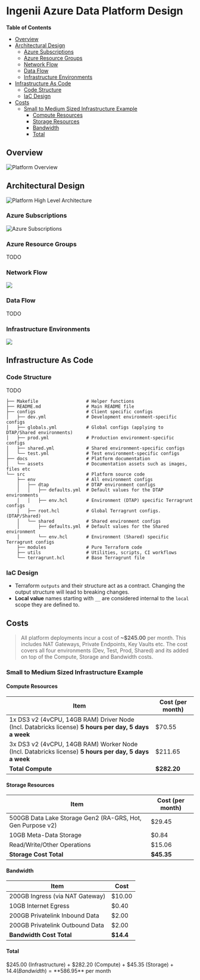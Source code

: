 # Ingenii Azure Data Platform Design <!-- omit in toc -->

**Table of Contents**

- [Overview](#overview)
- [Architectural Design](#architectural-design)
  - [Azure Subscriptions](#azure-subscriptions)
  - [Azure Resource Groups](#azure-resource-groups)
  - [Network Flow](#network-flow)
  - [Data Flow](#data-flow)
  - [Infrastructure Environments](#infrastructure-environments)
- [Infrastructure As Code](#infrastructure-as-code)
  - [Code Structure](#code-structure)
  - [IaC Design](#iac-design)
- [Costs](#costs)
  - [Small to Medium Sized Infrastructure Example](#small-to-medium-sized-infrastructure-example)
    - [Compute Resources](#compute-resources)
    - [Storage Resources](#storage-resources)
    - [Bandwidth](#bandwidth)
    - [Total](#total)

## Overview

![Platform Overview](./assets/adp-design-overview.png)

## Architectural Design

![Platform High Level Architecture](./assets/adp-design-architecture.png)

### Azure Subscriptions

![Azure Subscriptions](assets/adp-design-subscriptions.png)

### Azure Resource Groups

TODO

### Network Flow

![](assets/adp-design-network-flow.png)

### Data Flow

TODO

### Infrastructure Environments

![](assets/adp-design-deployment-environments.png)

## Infrastructure As Code

### Code Structure

TODO

```shell
├── Makefile                  # Helper functions
├── README.md                 # Main README file
├── configs                   # Client specific configs
│   ├── dev.yml               # Development environment-specific configs
│   ├── globals.yml           # Global configs (applying to DTAP/Shared environments)
│   ├── prod.yml              # Production environment-specific configs
│   ├── shared.yml            # Shared environment-specific configs
│   └── test.yml              # Test environment-specific configs
├── docs                      # Platform documentation
│   └── assets                # Documentation assets such as images, files etc
└── src                       # Platform source code
    ├── env                   # All environment configs
    │   ├── dtap              # DTAP environment configs
    │   │   ├── defaults.yml  # Default values for the DTAP environments
    │   │   ├── env.hcl       # Environment (DTAP) specific Terragrunt configs
    │   ├── root.hcl          # Global Terragrunt configs. (DTAP/Shared)
    │   └── shared            # Shared environment configs
    │       ├── defaults.yml  # Default values for the Shared environment
    │       └── env.hcl       # Environment (Shared) specific Terragrunt configs
    ├── modules               # Pure Terraform code
    ├── utils                 # Utilities, scripts, CI workflows
    └── terragrunt.hcl        # Base Terragrunt file
```

### IaC Design

- Terraform `outputs` and their structure act as a contract. Changing the output structure will lead to breaking changes.
- **Local value** names starting with `__` are considered internal to the `local` scope they are defined to.

## Costs

> All platform deployments incur a cost of **~$245.00** per month. This includes NAT Gateways, Private Endpoints, Key Vaults etc.
The cost covers all four environments (Dev, Test, Prod, Shared) and its added on top of the Compute, Storage and Bandwidth costs.

### Small to Medium Sized Infrastructure Example

#### Compute Resources

| Item                                                                                                  | Cost (per month) |
| ----------------------------------------------------------------------------------------------------- | ---------------- |
| 1x DS3 v2 (4vCPU, 14GB RAM) Driver Node (Incl. Databricks license) **5 hours per day, 5 days a week** | $70.55           |
| 3x DS3 v2 (4vCPU, 14GB RAM) Worker Node (Incl. Databricks license) **5 hours per day, 5 days a week** | $211.65          |
| **Total Compute**                                                                                     | **$282.20**      |


#### Storage Resources

| Item                                                       | Cost (per month) |
| ---------------------------------------------------------- | ---------------- |
| 500GB Data Lake Storage Gen2 (RA-GRS, Hot, Gen Purpose v2) | $29.45           |
| 10GB Meta-Data Storage                                     | $0.84            |
| Read/Write/Other Operations                                | $15.06           |
| **Storage Cost Total**                                     | **$45.35**       |

#### Bandwidth

| Item                            | Cost      |
| ------------------------------- | --------- |
| 200GB Ingress (via NAT Gateway) | $10.00    |
| 10GB Internet Egress            | $0.40     |
| 200GB Privatelink Inbound Data  | $2.00     |
| 200GB Privatelink Outbound Data | $2.00     |
| **Bandwidth Cost Total**        | **$14.4** |

#### Total

$245.00 (Infrastructure) + $282.20 (Compute) + $45.35 (Storage) + $14.4 (Bandwidth) = **$586.95** per month